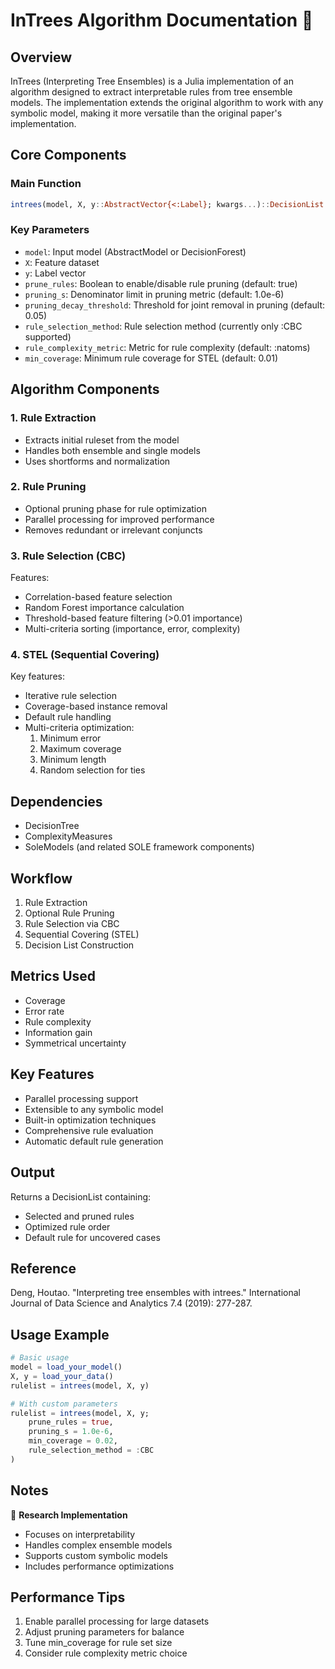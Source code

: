 # InTrees Algorithm Documentation 🌳

## Overview

InTrees (Interpreting Tree Ensembles) is a Julia implementation of an algorithm designed to extract interpretable rules from tree ensemble models. The implementation extends the original algorithm to work with any symbolic model, making it more versatile than the original paper's implementation.

## Core Components

### Main Function
```julia
intrees(model, X, y::AbstractVector{<:Label}; kwargs...)::DecisionList
```

### Key Parameters

- `model`: Input model (AbstractModel or DecisionForest)
- `X`: Feature dataset
- `y`: Label vector
- `prune_rules`: Boolean to enable/disable rule pruning (default: true)
- `pruning_s`: Denominator limit in pruning metric (default: 1.0e-6)
- `pruning_decay_threshold`: Threshold for joint removal in pruning (default: 0.05)
- `rule_selection_method`: Rule selection method (currently only :CBC supported)
- `rule_complexity_metric`: Metric for rule complexity (default: :natoms)
- `min_coverage`: Minimum rule coverage for STEL (default: 0.01)

## Algorithm Components

### 1. Rule Extraction
- Extracts initial ruleset from the model
- Handles both ensemble and single models
- Uses shortforms and normalization

### 2. Rule Pruning
- Optional pruning phase for rule optimization
- Parallel processing for improved performance
- Removes redundant or irrelevant conjuncts

### 3. Rule Selection (CBC)
Features:
- Correlation-based feature selection
- Random Forest importance calculation
- Threshold-based feature filtering (>0.01 importance)
- Multi-criteria sorting (importance, error, complexity)

### 4. STEL (Sequential Covering)
Key features:
- Iterative rule selection
- Coverage-based instance removal
- Default rule handling
- Multi-criteria optimization:
  1. Minimum error
  2. Maximum coverage
  3. Minimum length
  4. Random selection for ties

## Dependencies

- DecisionTree
- ComplexityMeasures
- SoleModels (and related SOLE framework components)

## Workflow

1. Rule Extraction
2. Optional Rule Pruning
3. Rule Selection via CBC
4. Sequential Covering (STEL)
5. Decision List Construction

## Metrics Used

- Coverage
- Error rate
- Rule complexity
- Information gain
- Symmetrical uncertainty

## Key Features

- Parallel processing support
- Extensible to any symbolic model
- Built-in optimization techniques
- Comprehensive rule evaluation
- Automatic default rule generation

## Output

Returns a DecisionList containing:
- Selected and pruned rules
- Optimized rule order
- Default rule for uncovered cases

## Reference

Deng, Houtao. "Interpreting tree ensembles with intrees." International Journal of Data Science and Analytics 7.4 (2019): 277-287.

## Usage Example

```julia
# Basic usage
model = load_your_model()
X, y = load_your_data()
rulelist = intrees(model, X, y)

# With custom parameters
rulelist = intrees(model, X, y;
    prune_rules = true,
    pruning_s = 1.0e-6,
    min_coverage = 0.02,
    rule_selection_method = :CBC
)
```

## Notes

🔬 **Research Implementation**
- Focuses on interpretability
- Handles complex ensemble models
- Supports custom symbolic models
- Includes performance optimizations

## Performance Tips

1. Enable parallel processing for large datasets
2. Adjust pruning parameters for balance
3. Tune min_coverage for rule set size
4. Consider rule complexity metric choice